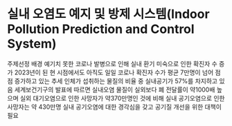 # 실내 오염도 예지 및 방제 시스템(Indoor Pollution Prediction and Control System)
주제선정 배경
예기치 못한 코로나 발병으로 인해 실내 환기 미숙으로 인한 확진자 수 증가
2023년이 된 현 시점에서도 아직도 일일 코로나 확진자 수가 평균 7만명이 넘어 점점 증가하고 있는 추세
인체가 섭취하는 물질의 비율 중 실내공기가 57%를 차지하고 있음
세계보건기구의 발표에 따르면 실내오염 물질이 실외보다 폐 전달률이 약1000배 높으며 실외 대기오염으로 인한 사망자가 약370만명인 것에 비해 실내 공기오염으로 인한 사망자는 약 430만명 
실내 공기오염에 대한 경각심을 갖고 공기질 개선을 위한 대책이 필요
